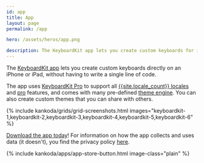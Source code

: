 ```yaml
---
id: app
title: App
layout: page
permalink: /app

hero: /assets/heros/app.png

description: The KeyboardKit app lets you create custom keyboards for iOS and iPadOS. It supports a bunch of features and lets you create completely custom themes.
---
```


The [KeyboardKit app]({{site.appstore_url}}) lets you create custom keyboards directly on an iPhone or iPad, without having to write a single line of code.

The app uses [KeyboardKit Pro](/pro) to support all [{{site.locale_count}} locales](/features/locales) and [pro](/pro) features, and comes with many pre-defined [theme engine](/ro/themes). You can also create custom themes that you can share with others.

{% include kankoda/grids/grid-screenshots.html images="keyboardkit-1,keyboardkit-2,keyboardkit-3,keyboardkit-4,keyboardkit-5,keyboardkit-6" %}

[Download the app today]({{site.appstore_url}})! For information on how the app collects and uses data (it doesn't), you find the privacy policy [here](/app/privacy-policy).

{% include kankoda/apps/app-store-button.html image-class="plain" %}